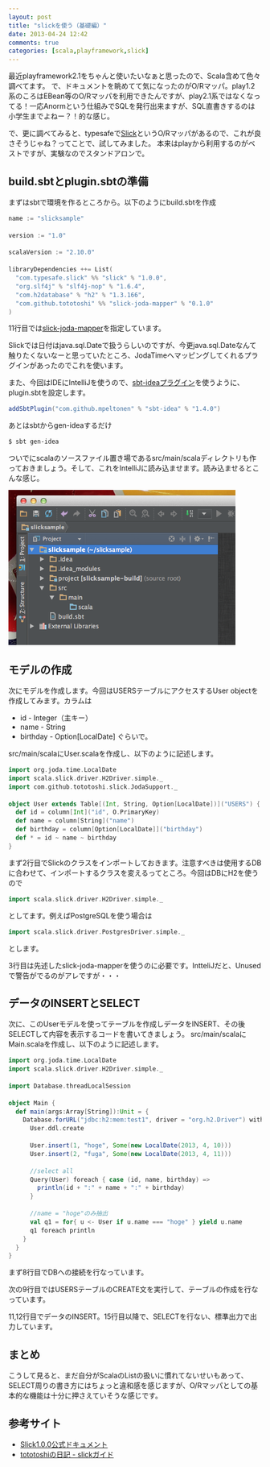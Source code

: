 ```yaml
---
layout: post
title: "slickを使う（基礎編）"
date: 2013-04-24 12:42
comments: true
categories: [scala,playframework,slick]
---
```

最近playframework2.1をちゃんと使いたいなぁと思ったので、Scala含めて色々調べてます。
で、ドキュメントを眺めてて気になったのがO/Rマッパ。play1.2系のころはEBean等のO/Rマッパを利用できたんですが、play2.1系ではなくなってる！一応Anormという仕組みでSQLを発行出来ますが、SQL直書きするのは小学生までよねー？！的な感じ。

で、更に調べてみると、typesafeで[Slick](http://slick.typesafe.com/)というO/Rマッパがあるので、これが良さそうじゃね？ってことで、試してみました。
本来はplayから利用するのがベストですが、実験なのでスタンドアロンで。

## build.sbtとplugin.sbtの準備

まずはsbtで環境を作るところから。以下のようにbuild.sbtを作成
``` scala build.sbt
name := "slicksample"

version := "1.0"

scalaVersion := "2.10.0"

libraryDependencies ++= List(
  "com.typesafe.slick" %% "slick" % "1.0.0",
  "org.slf4j" % "slf4j-nop" % "1.6.4",
  "com.h2database" % "h2" % "1.3.166",
  "com.github.tototoshi" %% "slick-joda-mapper" % "0.1.0"
)
```
11行目では[slick-joda-mapper](http://d.hatena.ne.jp/tototoshi/20130323/1364013170)を指定しています。

Slickでは日付はjava.sql.Dateで扱うらしいのですが、今更java.sql.Dateなんて触りたくないなーと思っていたところ、JodaTimeへマッピングしてくれるプラグインがあったのでこれを使います。

また、今回はIDEにIntelliJを使うので、[sbt-ideaプラグイン](https://github.com/mpeltonen/sbt-idea)を使うように、plugin.sbtを設定します。
``` scala project/plugin.sbt
addSbtPlugin("com.github.mpeltonen" % "sbt-idea" % "1.4.0")
```

あとはsbtからgen-ideaするだけ

``` bash
$ sbt gen-idea
```
ついでにscalaのソースファイル置き場であるsrc/main/scalaディレクトリも作っておきましょう。そして、これをIntelliJに読み込ませます。読み込ませるとこんな感じ。

![image1](/images/20130424/image1.png)

## モデルの作成

次にモデルを作成します。今回はUSERSテーブルにアクセスするUser objectを作成してみます。カラムは

* id - Integer（主キー）
* name - String
* birthday - Option[LocalDate]
ぐらいで。

src/main/scalaにUser.scalaを作成し、以下のように記述します。

``` scala User.scala
import org.joda.time.LocalDate
import scala.slick.driver.H2Driver.simple._
import com.github.tototoshi.slick.JodaSupport._

object User extends Table[(Int, String, Option[LocalDate])]("USERS") {
  def id = column[Int]("id", O.PrimaryKey)
  def name = column[String]("name")
  def birthday = column[Option[LocalDate]]("birthday")
  def * = id ~ name ~ birthday
}
```
まず2行目でSlickのクラスをインポートしておきます。注意すべきは使用するDBに合わせて、インポートするクラスを変えるってところ。今回はDBにH2を使うので
``` scala
import scala.slick.driver.H2Driver.simple._
```
としてます。例えばPostgreSQLを使う場合は
``` scala
import scala.slick.driver.PostgresDriver.simple._
```
とします。

3行目は先述したslick-joda-mapperを使うのに必要です。IntteliJだと、Unusedで警告がでるのがアレですが・・・

## データのINSERTとSELECT
次に、このUserモデルを使ってテーブルを作成しデータをINSERT、その後SELECTして内容を表示するコードを書いてきましょう。
src/main/scalaにMain.scalaを作成し、以下のように記述します。

``` scala src/main/Main.scala
import org.joda.time.LocalDate
import scala.slick.driver.H2Driver.simple._

import Database.threadLocalSession

object Main {
  def main(args:Array[String]):Unit = {
    Database.forURL("jdbc:h2:mem:test1", driver = "org.h2.Driver") withSession {
      User.ddl.create

      User.insert(1, "hoge", Some(new LocalDate(2013, 4, 10)))
      User.insert(2, "fuga", Some(new LocalDate(2013, 4, 11)))

      //select all
      Query(User) foreach { case (id, name, birthday) =>
        println(id + ":" + name + ":" + birthday)
      }

      //name = "hoge"のみ抽出
      val q1 = for{ u <- User if u.name === "hoge" } yield u.name
      q1 foreach println
    }
  }
}
```
まず8行目でDBへの接続を行なっています。

次の9行目ではUSERSテーブルのCREATE文を実行して、テーブルの作成を行なっています。

11,12行目でデータのINSERT。15行目以降で、SELECTを行ない、標準出力で出力しています。

## まとめ

こうして見ると、まだ自分がScalaのListの扱いに慣れてないせいもあって、SELECT周りの書き方にはちょっと違和感を感じますが、O/Rマッパとしての基本的な機能は十分に押さえていそうな感じです。

## 参考サイト
* [Slick1.0.0公式ドキュメント](http://slick.typesafe.com/doc/1.0.0/)
* [tototoshiの日記 - slickガイド](http://d.hatena.ne.jp/tototoshi/20121204/1354615421)